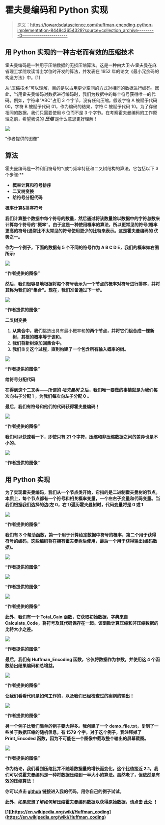 # 霍夫曼编码和 Python 实现

> 原文：<https://towardsdatascience.com/huffman-encoding-python-implementation-8448c3654328?source=collection_archive---------0----------------------->

## 用 Python 实现的一种古老而有效的压缩技术

霍夫曼编码是一种用于压缩数据的无损压缩算法。这是一种由大卫·A·霍夫曼在麻省理工学院攻读博士学位时开发的算法，并发表在 1952 年的论文《最小冗余码的构造方法》中。[1]

从“压缩技术”可以理解，目的是以占用更少空间的方式对相同的数据进行编码。因此，当用霍夫曼编码对数据进行编码时，我们为数据中的每个符号获得唯一的代码。例如，字符串“ABC”占用 3 个字节，没有任何压缩。假设字符 A 被赋予代码 00，字符 B 被赋予代码 01，作为编码的结果，字符 C 被赋予代码 10。为了存储相同的数据，我们只需要使用 6 位而不是 3 个字节。在考察霍夫曼编码的工作原理之前，希望我说的 ***压缩*** 是什么意思更好理解！

![](img/4b8f38c50b0a9951a5a2656507ed3457.png)

“作者提供的图像”

## **算法**

霍夫曼编码是一种利用符号的*(或*)频率特征和二叉树结构的算法。它包括以下 3 个步骤:**

*   **概率计算和符号排序**
*   **二叉树变换**
*   **给符号分配代码**

****概率计算&排序符号****

**我们计算整个数据中每个符号的数量，然后通过将该数量除以数据中的字符总数来计算每个符号的“概率”。由于这是一种使用概率的算法，所以更常见的符号(概率更高的符号)通常比不太常见的符号使用更少的比特来表示。**这是霍夫曼编码的** **优势之一**。**

**作为一个例子，下面的数据有 5 个不同的符号作为 A B C D E，我们的概率如右图所示:**

**![](img/fd6e55e3603b1c028e06e0db6febead3.png)**

**“作者提供的图像”**

**然后，我们很容易地根据将每个符号表示为一个节点的概率对符号进行排序，并将其称为我们的“集合”。现在，我们准备通过下一步。**

**![](img/ac7d18b22982a02b8db70f76279c8371.png)**

**“作者提供的图像”**

****二叉树变换****

1.  **从集合中，我们**挑选出具有最小概率和**的两个节点，并将它们组合成一棵新树，其根的概率等于该和。**
2.  **我们将新树添加回集合中。**
3.  **我们**重复**这个过程，直到构建了一个包含所有输入概率的树。**

**![](img/dc443c86cbee0e96758da0cc5b9d088c.png)**

**“作者提供的图像”**

****给符号分配代码****

**在得到这个二叉树——所谓的 ***哈夫曼树*** 之后，我们唯一要做的事情就是为我们每次向右**子**分配 **1** ，为我们每次向左**子**分配 **0** 。**

**最后，我们有符号和他们的代码获得霍夫曼编码！**

**![](img/c29cc68f9d3b7c0c669eec4321b9af2a.png)**

**“作者提供的图像”**

**我们可以快速看一下，即使只有 21 个字符，压缩和非压缩数据之间的差异也是不小的。**

**![](img/4ad198fbe3d5a4642e2960ce295896d4.png)**

**“作者提供的图像”**

## **用 Python 实现**

**为了实现霍夫曼编码，我们从一个节点类开始，它指的是二进制霍夫曼树的节点。本质上，每个节点都有一个符号和相关概率变量，一个左右子变量和代码变量。当我们根据我们选择的边(左 0，右 1)遍历霍夫曼树时，代码变量将是 0 或 1**

**![](img/e60ef3e5dfd277081069734aba695fc7.png)**

**“作者提供的图像”**

**我们有 3 个帮助函数，第一个用于计算给定数据中符号的概率，第二个用于获得符号的编码，这些编码将在拥有霍夫曼树后使用，最后一个用于获得输出(编码数据)。**

**![](img/86e5aa0c5ca83cda0d3b4103743cfa7a.png)**

**“作者提供的图像”**

**![](img/ff5bb74d3442cd10140a99ad78c0e117.png)**

**“作者提供的图像”**

**![](img/8442faabddacacd630e1fe4e8ce70d35.png)**

**“作者提供的图像”**

**此外，我们有一个 Total_Gain 函数，它获取初始数据，字典来自 Calculate_Code，将符号及其代码保存在一起。该函数计算压缩和非压缩数据的比特大小之差。**

**![](img/fecc951de1bea4b90bf010aef86ebad9.png)**

**“作者提供的图像”**

**最后，我们有 Huffman_Encoding 函数，它仅将数据作为参数，并使用这 4 个函数给出结果编码和总增益。**

**![](img/89f68fcba1425a9ea4a1656c17c9b419.png)**

**“作者提供的图像”**

**让我们看看代码是如何工作的，以及我们已经检查过的案例的输出！**

**![](img/ab228abc933832bd208ed5d15c436bb1.png)**

**“作者提供的图像”**

**另一个例子比我们简单的例子要大得多。我创建了一个 demo_file.txt，复制了一些关于数据压缩的随机信息，有 1579 个字。对于这个例子，我注释掉了 Print_Encoded 函数，因为不可能在一个图像中截取整个输出的屏幕截图。**

**![](img/27e8e90e8d73f261925703ae74801e59.png)**

**“作者提供的图像”**

**作为结论，我们看到压缩比并不随着数据量的增长而变化，这个比值接近 2:1。我们可以说霍夫曼编码是一种将数据压缩到一半大小的算法。虽然老了，但依然是有效的压缩算法！**

**你可以点击 [**github**](https://github.com/YCAyca/Data-Structures-and-Algorithms-with-Python/tree/main/Huffman_Encoding) 链接进入我的代码，用你自己的例子试试。**

**此外，如果您想了解如何解压缩霍夫曼编码数据以获得原始数据，请点击 [**此处**](https://medium.com/data-structures-and-algorithms-with-python/huffman-decoding-cca770065bab) ！**

**[1][https://en.wikipedia.org/wiki/Huffman_coding](https://en.wikipedia.org/wiki/Huffman_coding)**